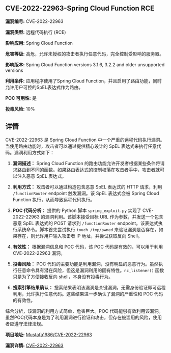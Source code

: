 ## CVE-2022-22963-Spring Cloud Function RCE

**漏洞编号:** CVE-2022-22963

**漏洞类型:** 远程代码执行 (RCE)

**影响应用:** Spring Cloud Function

**危害等级:** 高危，允许未授权的攻击者执行任意代码，完全控制受影响的服务器。

**影响版本:** Spring Cloud Function versions 3.1.6, 3.2.2 and older unsupported versions

**利用条件:** 应用程序使用了Spring Cloud Function，并且启用了路由功能，同时允许用户可控的SpEL表达式作为路由。

**POC 可用性:** 是

**投毒风险:** 10%

## 详情

CVE-2022-22963 是 Spring Cloud Function 中一个严重的远程代码执行漏洞。当使用路由功能时，攻击者可以通过提供精心设计的 SpEL 表达式来执行任意代码。漏洞利用方式如下：

1.  **漏洞描述：** Spring Cloud Function 的路由功能允许开发者根据某些条件将请求路由到不同的函数。如果路由表达式的控制权落在攻击者手中，攻击者就可以注入恶意 SpEL 表达式。

2.  **利用方式：** 攻击者可以通过构造包含恶意 SpEL 表达式的 HTTP 请求，利用 `/functionRouter` endpoint 触发漏洞。该 SpEL 表达式会被 Spring Cloud Function 执行，从而导致远程代码执行。

3.  **POC 代码分析：** 提供的 Python 脚本 `spring_exploit.py` 实现了 CVE-2022-22963 的漏洞利用。该脚本接受目标 URL 作为参数，并发送一个包含恶意 SpEL 表达式的 POST 请求到 `/functionRouter` endpoint。该表达式执行系统命令。脚本首先尝试执行 `touch /tmp/pwned` 来验证漏洞是否存在，如果存在，则允许用户输入攻击者 IP 地址，并尝试获取反向 Shell。

4.  **有效性：** 根据漏洞信息和 POC 代码，该 POC 代码是有效的，可以用于利用 CVE-2022-22963 漏洞。

5. **投毒风险：** POC 代码的主要功能是利用漏洞，没有明显的恶意行为。虽然执行任意命令具有潜在风险，但这是漏洞利用的固有特性。`nc_listener()` 函数只是为了方便接收反向 shell，本身没有投毒行为。

6.  **搜索引擎结果确认：** 搜索结果表明该漏洞是关键漏洞，无需身份验证即可远程利用，允许执行任意代码。这些结果进一步确认了漏洞的严重性和 POC 代码的有效性。

综合分析，该漏洞的利用方式简单，危害巨大。POC 代码能够有效利用该漏洞。虽然POC代码本身是为了利用漏洞进行验证和攻击，但存在被滥用的风险，使用者应遵守法律法规。

**项目地址:** [Mustafa1986/CVE-2022-22963](https://github.com/Mustafa1986/CVE-2022-22963)

**漏洞详情:** [CVE-2022-22963](https://nvd.nist.gov/vuln/detail/CVE-2022-22963)